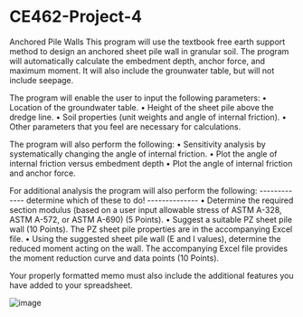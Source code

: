 # CE462-Project-4
Anchored Pile Walls
This program will use the textbook free earth support method to design an anchored sheet pile wall in granular soil. The program will automatically calculate the embedment depth, anchor force, and maximum moment. It will also include the grounwater table, but will not include seepage.

The program will enable the user to input the following parameters:
•	Location of the groundwater table.
•	Height of the sheet pile above the dredge line.
•	Soil properties (unit weights and angle of internal friction).
•	Other parameters that you feel are necessary for calculations.

The program will also perform the following:
•	Sensitivity analysis by systematically changing the angle of internal friction.
•	Plot the angle of internal friction versus embedment depth
•	Plot the angle of internal friction and anchor force.

For additional analysis the program will also perform the following:
 ------------- determine which of these to do! --------------
•	Determine the required section modulus (based on a user input allowable stress of ASTM A-328, ASTM A-572, or ASTM A-690) (5 Points).
•	Suggest a suitable PZ sheet pile wall (10 Points). The PZ sheet pile properties are in the accompanying Excel file.
•	Using the suggested sheet pile wall (E and I values), determine the reduced moment acting on the wall. The accompanying Excel file provides the moment reduction curve and data points (10 Points). 

Your properly formatted memo must also include the additional features you have added to your spreadsheet.

![image](https://github.com/JessikaSolleder/CE462-Project-4/assets/156147848/c543fa04-0069-4568-969e-d4d0ee23f936)
